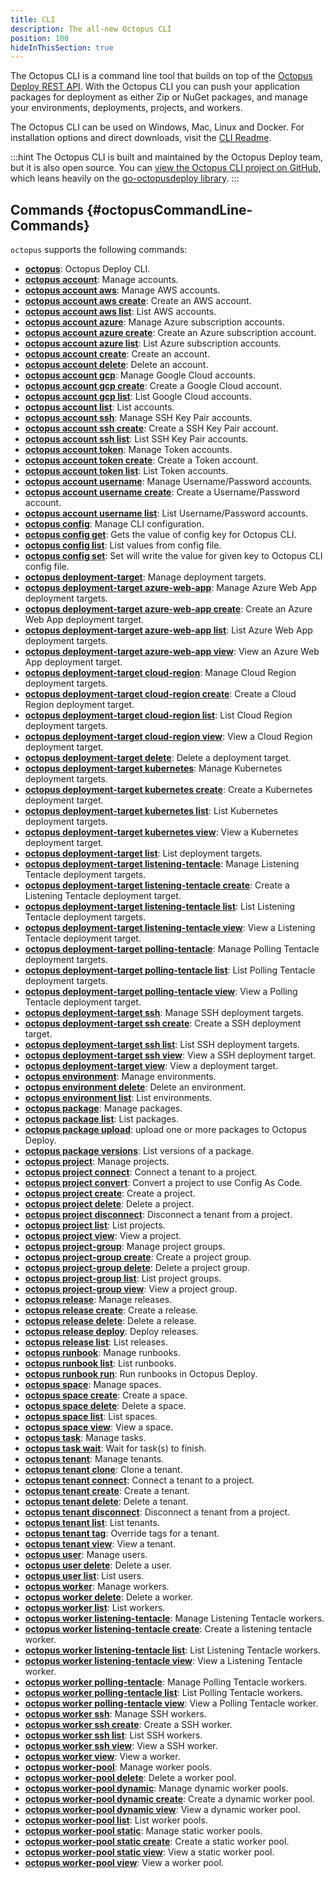 ```yaml
---
title: CLI
description: The all-new Octopus CLI
position: 100
hideInThisSection: true
---
```


The Octopus CLI is a command line tool that builds on top of the [Octopus Deploy REST API](/docs/octopus-rest-api/index.md). With the Octopus CLI you can push your application packages for deployment as either Zip or NuGet packages, and manage your environments, deployments, projects, and workers.

The Octopus CLI can be used on Windows, Mac, Linux and Docker. For installation options and direct downloads, visit the [CLI Readme](https://github.com/OctopusDeploy/cli/blob/main/README.md).

:::hint
The Octopus CLI is built and maintained by the Octopus Deploy team, but it is also open source. You can [view the Octopus CLI project on GitHub](https://github.com/OctopusDeploy/cli), which leans heavily on the [go-octopusdeploy library](https://github.com/OctopusDeploy/go-octopusdeploy).
:::

## Commands {#octopusCommandLine-Commands}


`octopus` supports the following commands:


- **[octopus](octopus.md)**:  Octopus Deploy CLI.
- **[octopus account](octopus-account.md)**:  Manage accounts.
- **[octopus account aws](octopus-account-aws.md)**:  Manage AWS accounts.
- **[octopus account aws create](octopus-account-aws-create.md)**:  Create an AWS account.
- **[octopus account aws list](octopus-account-aws-list.md)**:  List AWS accounts.
- **[octopus account azure](octopus-account-azure.md)**:  Manage Azure subscription accounts.
- **[octopus account azure create](octopus-account-azure-create.md)**:  Create an Azure subscription account.
- **[octopus account azure list](octopus-account-azure-list.md)**:  List Azure subscription accounts.
- **[octopus account create](octopus-account-create.md)**:  Create an account.
- **[octopus account delete](octopus-account-delete.md)**:  Delete an account.
- **[octopus account gcp](octopus-account-gcp.md)**:  Manage Google Cloud accounts.
- **[octopus account gcp create](octopus-account-gcp-create.md)**:  Create a Google Cloud account.
- **[octopus account gcp list](octopus-account-gcp-list.md)**:  List Google Cloud accounts.
- **[octopus account list](octopus-account-list.md)**:  List accounts.
- **[octopus account ssh](octopus-account-ssh.md)**:  Manage SSH Key Pair accounts.
- **[octopus account ssh create](octopus-account-ssh-create.md)**:  Create a SSH Key Pair account.
- **[octopus account ssh list](octopus-account-ssh-list.md)**:  List SSH Key Pair accounts.
- **[octopus account token](octopus-account-token.md)**:  Manage Token accounts.
- **[octopus account token create](octopus-account-token-create.md)**:  Create a Token account.
- **[octopus account token list](octopus-account-token-list.md)**:  List Token accounts.
- **[octopus account username](octopus-account-username.md)**:  Manage Username/Password accounts.
- **[octopus account username create](octopus-account-username-create.md)**:  Create a Username/Password account.
- **[octopus account username list](octopus-account-username-list.md)**:  List Username/Password accounts.
- **[octopus config](octopus-config.md)**:  Manage CLI configuration.
- **[octopus config get](octopus-config-get.md)**:  Gets the value of config key for Octopus CLI.
- **[octopus config list](octopus-config-list.md)**:  List values from config file.
- **[octopus config set](octopus-config-set.md)**:  Set will write the value for given key to Octopus CLI config file.
- **[octopus deployment-target](octopus-deployment-target.md)**:  Manage deployment targets.
- **[octopus deployment-target azure-web-app](octopus-deployment-target-azure-web-app.md)**:  Manage Azure Web App deployment targets.
- **[octopus deployment-target azure-web-app create](octopus-deployment-target-azure-web-app-create.md)**:  Create an Azure Web App deployment target.
- **[octopus deployment-target azure-web-app list](octopus-deployment-target-azure-web-app-list.md)**:  List Azure Web App deployment targets.
- **[octopus deployment-target azure-web-app view](octopus-deployment-target-azure-web-app-view.md)**:  View an Azure Web App deployment target.
- **[octopus deployment-target cloud-region](octopus-deployment-target-cloud-region.md)**:  Manage Cloud Region deployment targets.
- **[octopus deployment-target cloud-region create](octopus-deployment-target-cloud-region-create.md)**:  Create a Cloud Region deployment target.
- **[octopus deployment-target cloud-region list](octopus-deployment-target-cloud-region-list.md)**:  List Cloud Region deployment targets.
- **[octopus deployment-target cloud-region view](octopus-deployment-target-cloud-region-view.md)**:  View a Cloud Region deployment target.
- **[octopus deployment-target delete](octopus-deployment-target-delete.md)**:  Delete a deployment target.
- **[octopus deployment-target kubernetes](octopus-deployment-target-kubernetes.md)**:  Manage Kubernetes deployment targets.
- **[octopus deployment-target kubernetes create](octopus-deployment-target-kubernetes-create.md)**:  Create a Kubernetes deployment target.
- **[octopus deployment-target kubernetes list](octopus-deployment-target-kubernetes-list.md)**:  List Kubernetes deployment targets.
- **[octopus deployment-target kubernetes view](octopus-deployment-target-kubernetes-view.md)**:  View a Kubernetes deployment target.
- **[octopus deployment-target list](octopus-deployment-target-list.md)**:  List deployment targets.
- **[octopus deployment-target listening-tentacle](octopus-deployment-target-listening-tentacle.md)**:  Manage Listening Tentacle deployment targets.
- **[octopus deployment-target listening-tentacle create](octopus-deployment-target-listening-tentacle-create.md)**:  Create a Listening Tentacle deployment target.
- **[octopus deployment-target listening-tentacle list](octopus-deployment-target-listening-tentacle-list.md)**:  List Listening Tentacle deployment targets.
- **[octopus deployment-target listening-tentacle view](octopus-deployment-target-listening-tentacle-view.md)**:  View a Listening Tentacle deployment target.
- **[octopus deployment-target polling-tentacle](octopus-deployment-target-polling-tentacle.md)**:  Manage Polling Tentacle deployment targets.
- **[octopus deployment-target polling-tentacle list](octopus-deployment-target-polling-tentacle-list.md)**:  List Polling Tentacle deployment targets.
- **[octopus deployment-target polling-tentacle view](octopus-deployment-target-polling-tentacle-view.md)**:  View a Polling Tentacle deployment target.
- **[octopus deployment-target ssh](octopus-deployment-target-ssh.md)**:  Manage SSH deployment targets.
- **[octopus deployment-target ssh create](octopus-deployment-target-ssh-create.md)**:  Create a SSH deployment target.
- **[octopus deployment-target ssh list](octopus-deployment-target-ssh-list.md)**:  List SSH deployment targets.
- **[octopus deployment-target ssh view](octopus-deployment-target-ssh-view.md)**:  View a SSH deployment target.
- **[octopus deployment-target view](octopus-deployment-target-view.md)**:  View a deployment target.
- **[octopus environment](octopus-environment.md)**:  Manage environments.
- **[octopus environment delete](octopus-environment-delete.md)**:  Delete an environment.
- **[octopus environment list](octopus-environment-list.md)**:  List environments.
- **[octopus package](octopus-package.md)**:  Manage packages.
- **[octopus package list](octopus-package-list.md)**:  List packages.
- **[octopus package upload](octopus-package-upload.md)**:  upload one or more packages to Octopus Deploy.
- **[octopus package versions](octopus-package-versions.md)**:  List versions of a package.
- **[octopus project](octopus-project.md)**:  Manage projects.
- **[octopus project connect](octopus-project-connect.md)**:  Connect a tenant to a project.
- **[octopus project convert](octopus-project-convert.md)**:  Convert a project to use Config As Code.
- **[octopus project create](octopus-project-create.md)**:  Create a project.
- **[octopus project delete](octopus-project-delete.md)**:  Delete a project.
- **[octopus project disconnect](octopus-project-disconnect.md)**:  Disconnect a tenant from a project.
- **[octopus project list](octopus-project-list.md)**:  List projects.
- **[octopus project view](octopus-project-view.md)**:  View a project.
- **[octopus project-group](octopus-project-group.md)**:  Manage project groups.
- **[octopus project-group create](octopus-project-group-create.md)**:  Create a project group.
- **[octopus project-group delete](octopus-project-group-delete.md)**:  Delete a project group.
- **[octopus project-group list](octopus-project-group-list.md)**:  List project groups.
- **[octopus project-group view](octopus-project-group-view.md)**:  View a project group.
- **[octopus release](octopus-release.md)**:  Manage releases.
- **[octopus release create](octopus-release-create.md)**:  Create a release.
- **[octopus release delete](octopus-release-delete.md)**:  Delete a release.
- **[octopus release deploy](octopus-release-deploy.md)**:  Deploy releases.
- **[octopus release list](octopus-release-list.md)**:  List releases.
- **[octopus runbook](octopus-runbook.md)**:  Manage runbooks.
- **[octopus runbook list](octopus-runbook-list.md)**:  List runbooks.
- **[octopus runbook run](octopus-runbook-run.md)**:  Run runbooks in Octopus Deploy.
- **[octopus space](octopus-space.md)**:  Manage spaces.
- **[octopus space create](octopus-space-create.md)**:  Create a space.
- **[octopus space delete](octopus-space-delete.md)**:  Delete a space.
- **[octopus space list](octopus-space-list.md)**:  List spaces.
- **[octopus space view](octopus-space-view.md)**:  View a space.
- **[octopus task](octopus-task.md)**:  Manage tasks.
- **[octopus task wait](octopus-task-wait.md)**:  Wait for task(s) to finish.
- **[octopus tenant](octopus-tenant.md)**:  Manage tenants.
- **[octopus tenant clone](octopus-tenant-clone.md)**:  Clone a tenant.
- **[octopus tenant connect](octopus-tenant-connect.md)**:  Connect a tenant to a project.
- **[octopus tenant create](octopus-tenant-create.md)**:  Create a tenant.
- **[octopus tenant delete](octopus-tenant-delete.md)**:  Delete a tenant.
- **[octopus tenant disconnect](octopus-tenant-disconnect.md)**:  Disconnect a tenant from a project.
- **[octopus tenant list](octopus-tenant-list.md)**:  List tenants.
- **[octopus tenant tag](octopus-tenant-tag.md)**:  Override tags for a tenant.
- **[octopus tenant view](octopus-tenant-view.md)**:  View a tenant.
- **[octopus user](octopus-user.md)**:  Manage users.
- **[octopus user delete](octopus-user-delete.md)**:  Delete a user.
- **[octopus user list](octopus-user-list.md)**:  List users.
- **[octopus worker](octopus-worker.md)**:  Manage workers.
- **[octopus worker delete](octopus-worker-delete.md)**:  Delete a worker.
- **[octopus worker list](octopus-worker-list.md)**:  List workers.
- **[octopus worker listening-tentacle](octopus-worker-listening-tentacle.md)**:  Manage Listening Tentacle workers.
- **[octopus worker listening-tentacle create](octopus-worker-listening-tentacle-create.md)**:  Create a listening tentacle worker.
- **[octopus worker listening-tentacle list](octopus-worker-listening-tentacle-list.md)**:  List Listening Tentacle workers.
- **[octopus worker listening-tentacle view](octopus-worker-listening-tentacle-view.md)**:  View a Listening Tentacle worker.
- **[octopus worker polling-tentacle](octopus-worker-polling-tentacle.md)**:  Manage Polling Tentacle workers.
- **[octopus worker polling-tentacle list](octopus-worker-polling-tentacle-list.md)**:  List Polling Tentacle workers.
- **[octopus worker polling-tentacle view](octopus-worker-polling-tentacle-view.md)**:  View a Polling Tentacle worker.
- **[octopus worker ssh](octopus-worker-ssh.md)**:  Manage SSH workers.
- **[octopus worker ssh create](octopus-worker-ssh-create.md)**:  Create a SSH worker.
- **[octopus worker ssh list](octopus-worker-ssh-list.md)**:  List SSH workers.
- **[octopus worker ssh view](octopus-worker-ssh-view.md)**:  View a SSH worker.
- **[octopus worker view](octopus-worker-view.md)**:  View a worker.
- **[octopus worker-pool](octopus-worker-pool.md)**:  Manage worker pools.
- **[octopus worker-pool delete](octopus-worker-pool-delete.md)**:  Delete a worker pool.
- **[octopus worker-pool dynamic](octopus-worker-pool-dynamic.md)**:  Manage dynamic worker pools.
- **[octopus worker-pool dynamic create](octopus-worker-pool-dynamic-create.md)**:  Create a dynamic worker pool.
- **[octopus worker-pool dynamic view](octopus-worker-pool-dynamic-view.md)**:  View a dynamic worker pool.
- **[octopus worker-pool list](octopus-worker-pool-list.md)**:  List worker pools.
- **[octopus worker-pool static](octopus-worker-pool-static.md)**:  Manage static worker pools.
- **[octopus worker-pool static create](octopus-worker-pool-static-create.md)**:  Create a static worker pool.
- **[octopus worker-pool static view](octopus-worker-pool-static-view.md)**:  View a static worker pool.
- **[octopus worker-pool view](octopus-worker-pool-view.md)**:  View a worker pool.
